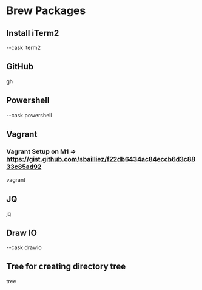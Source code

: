# Brew Packages

## Install iTerm2
--cask iterm2

## GitHub
gh

## Powershell
--cask powershell

## Vagrant
### Vagrant Setup on M1 => https://gist.github.com/sbailliez/f22db6434ac84eccb6d3c8833c85ad92
vagrant

## JQ
jq

## Draw IO
--cask drawio

## Tree for creating directory tree
tree